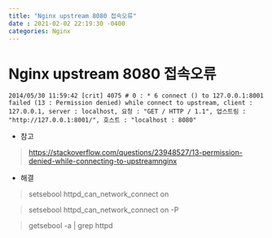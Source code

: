 ```yaml
---
title: "Nginx upstream 8080 접속오류"
date : 2021-02-02 22:19:30 -0400
categories: Nginx
---
```


# Nginx upstream 8080 접속오류


```
2014/05/30 11:59:42 [crit] 4075 # 0 : * 6 connect () to 127.0.0.1:8001 failed (13 : Permission denied) while connect to upstream, client : 127.0.0.1, server : localhost, 요청 : "GET / HTTP / 1.1", 업스트림 : "http://127.0.0.1:8001/", 호스트 : "localhost : 8080"
```

- 참고
> https://stackoverflow.com/questions/23948527/13-permission-denied-while-connecting-to-upstreamnginx

- 해결
> setsebool httpd_can_network_connect on


> setsebool httpd_can_network_connect on -P


> getsebool -a | grep httpd



